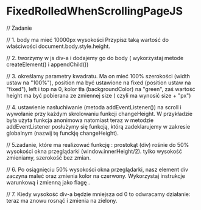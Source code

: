 # FixedRolledWhenScrollingPageJS

// Zadanie

// 1. body ma mieć 10000px wysokości Przypisz taką wartość do właściwości document.body.style.height.

// 2. tworzymy w js div-a i dodajemy go do body ( wykorzystaj metode createElement() i appendChild())

// 3. określamy parametry kwadratu. Ma on mieć 100% szerokości (width ustaw na "100%"), position ma być ustawione na fixed (position ustaw na "fixed"), left i top na 0, kolor tła (backgroundColor) na "green", zaś wartość height ma być pobierana ze zmiennej size ( czyli ma wynosić size + "px")

// 4. ustawienie nasłuchiwanie (metoda addEventListener()) na scroll i wywołanie przy każdym skrolowaniu funkcji changeHeight. W przykładzie była użyta funkcja anonimowa natomiast teraz w metodzie addEventListener posłużymy się funkcją, którą zadeklarujemy w zakresie globalnym (nazwij tę funckję changeHeight).

// 5.zadanie, które ma realizować funkcję : prostokąt (div) rośnie do 50% wysokości okna przeglądarki (window.innerHeight/2). tylko wysokość zmieniamy, szerokość bez zmian.

// 6. Po osiągnięciu 50% wysokości okna przeglądarki, nasz element div zaczyna maleć oraz zmienia kolor na czerwony. Wykorzystaj instrukcje warunkową i zmienną jako flagę .

// 7. Kiedy wysokość div-a będzie mniejsza od 0 to odwracamy działanie: teraz ma znowu rosnąć i zmienia na zielony.
